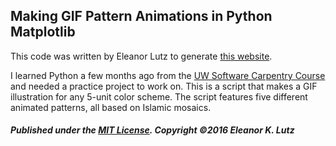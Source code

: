 ## Making GIF Pattern Animations in Python Matplotlib
This code was written by Eleanor Lutz to generate [this website](http://tabletopwhale.com/colorpalette.html). 

I learned Python a few months ago from the [UW Software Carpentry Course](http://software-carpentry.org/workshops/) and needed a practice project to work on. This is a script that makes a GIF illustration for any 5-unit color scheme. The script features five different animated patterns, all based on Islamic mosaics. 

##### Published under the [MIT License](https://opensource.org/licenses/MIT). Copyright ©2016 Eleanor K. Lutz
